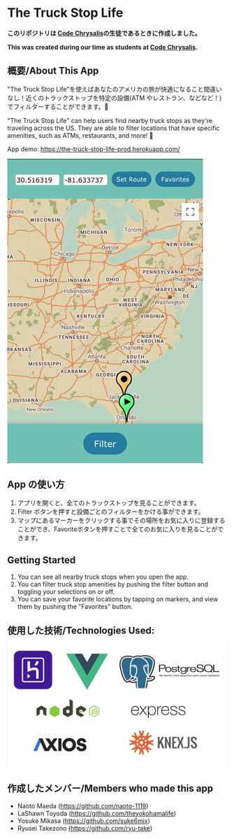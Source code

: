 # The Truck Stop Life

**このリポジトリは [Code Chrysalis](https://www.codechrysalis.io/)の生徒であるときに作成しました。**

**This was created during our time as students at [Code Chrysalis](https://www.codechrysalis.io/).**

## 概要/About This App

"The Truck Stop Life"を使えばあなたのアメリカの旅が快適になること間違いなし！近くのトラックストップを特定の設備(ATM やレストラン、などなど！)でフィルターすることができます。🚛

"The Truck Stop Life" can help users find nearby truck stops as they're traveling across the US. They are able to filter locations that have specific amenities, such as ATMs, restaurants, and more! 🚚

App demo: https://the-truck-stop-life-prod.herokuapp.com/

![App Preview](./img/truckstoplife-demo.jpg)
## App の使い方

1. アプリを開くと、全てのトラックストップを見ることができます。
2. Filter ボタンを押すと設備ごとのフィルターをかける事ができます。
3. マップにあるマーカーをクリックする事でその場所をお気に入りに登録することができ、Favoriteボタンを押すことで全てのお気に入りを見ることができます。

## Getting Started

1. You can see all nearby truck stops when you open the app.  
2. You can filter truck stop amenities by pushing the filter button and toggling your selections on or off.
3. You can save your favorite locations by tapping on markers, and view them by pushing the "Favorites" button.


## 使用した技術/Technologies Used:  

![Used Tech](./img/UsedTech.png)

## 作成したメンバー/Members who made this app  
- Naoto Maeda (https://github.com/naoto-1119)  
- LaShawn Toyoda (https://github.com/theyokohamalife)  
- Yosuke Mikasa (https://github.com/suke6mix)  
- Ryusei Takezono (https://github.com/ryu-take)  
